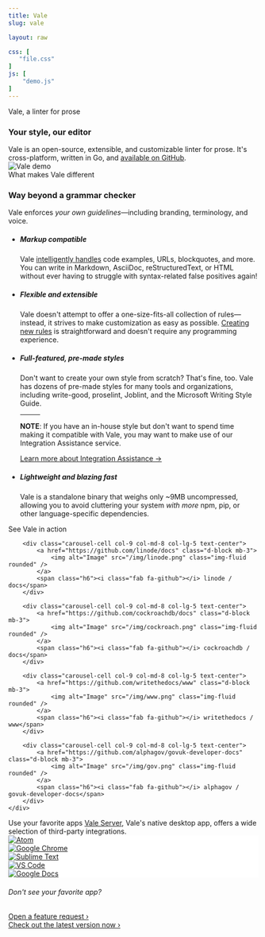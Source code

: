 ```yaml
---
title: Vale
slug: vale

layout: raw

css: [
   "file.css"
]
js: [
    "demo.js"
]
---
```


<!--
<section class="space-xs text-center bg-gradient text-light">
    <div class="container">
        <div class="row">
            <div class="col">
                <i class="fas fa-exclamation-circle"></i>
                <span class="mr-2">If you like Vale, be sure to check out its new cross-platform desktop app!</span>
                <a href="/vale-server/" class="text-white">Learn more &rsaquo;</a>
            </div>
        </div>
    </div>
</section>-->

<section class="bg-white pb-0">
    <div class="container">
        <div class="row justify-content-center section-intro pb-0">
            <div class="col-12 col-md-9 col-lg-8 text-center">
                <span class="title-decorative">Vale, a linter for prose</span>
                <h3 class="display-4">Your style, our editor</h3>
                <span class="lead">
                    Vale is an open-source, extensible, and customizable linter for prose. It's cross-platform, written in Go,
                    and <a href="https://github.com/errata-ai/vale">available on GitHub</a>.
                </span>
            </div>
            <div class="col-12 col-md-9 col-lg-8">
                <img alt="Vale demo" src="/img/vale-demo.png" class="img-fluid" data-action="zoom" />
            </div>
            <!--end of row-->
        </div>
    </div>
    <!--end of container-->
</section>

<section>
    <div class="container">
        <!--end of row-->
        <div class="row justify-content-center text-center section-intro">
            <div class="col-12 col-md-9 col-lg-8">
                <span class="title-decorative">What makes Vale different</span>
                <h3 class="display-4">Way beyond a grammar checker</h3>
                <span class="lead">
                              Vale enforces <i>your own guidelines</i>&mdash;including branding,
                              terminology, and voice.
                            </span>
            </div>
            <!--end of col-->
        </div>
        <ul class="row feature-list">
            <li class="col-12 col-md-6">
                <i class="fab fa-markdown fa-2x mb-2"></i>
                <h5>Markup compatible</h5>
                <p>
                    Vale <a href="https://errata-ai.github.io/vale/formats/">intelligently handles</a> code examples, URLs, blockquotes, and more. You can write in Markdown, AsciiDoc, reStructuredText, or HTML without ever having to struggle with syntax-related false positives again!
                </p>
            </li>
            <!--end of col-->
            <li class="col-12 col-md-6">
                <i class="fas fa-cog fa-2x mb-2"></i>
                <h5>Flexible and extensible</h5>
                <p>
                    Vale doesn't attempt to offer a one-size-fits-all collection of rules&mdash;instead, it strives to make customization as easy as possible. <a href="https://errata-ai.github.io/vale/styles/">Creating new rules</a> is straightforward and doesn't require any programming experience.
                </p>
            </li>
            <!--end of col-->
            <li class="col-12 col-md-6">
                <i class="fas fa-box fa-2x mb-2"></i>
                <h5>Full-featured, pre-made styles</h5>
                <p>
                    Don't want to create your own style from scratch? That's fine, too. Vale has dozens of pre-made styles for many tools and organizations, including write-good, proselint, Joblint, and the Microsoft Writing Style Guide.
                </p>
                <hr class="my-4" width="40">
                <p class="f5 text-gray">
                    <span class="text-green text-bold"><b>NOTE</b>:</span> If you have an in-house style but don't want to spend time making it compatible with Vale, you may want to make use of our Integration Assistance service.
                </p>
                <p class="f5">
                    <a href="/services/" class="Bump-link no-underline">Learn more about Integration Assistance <span class="Bump-link-symbol">→</span></a>
                </p>
            </li>
            <li class="col-12 col-md-6">
                <i class="fas fa-bolt fa-2x mb-2"></i>
                <h5>Lightweight and blazing fast</h5>
                <p>
                    Vale is a standalone binary that weighs only ~9MB uncompressed, allowing you to avoid cluttering your system <i>with more</i> npm, pip, or other language-specific dependencies.
                </p>
            </li>
            <!--end of col-->
        </ul>
        <!--end of row-->
        <!--end of row-->
    </div>
    <!--end of container-->
</section>

<section class="bg-dark">
    <div class="container">
        <div class="row justify-content-center text-center section-intro">
            <div class="col-12 col-md-9 col-lg-8">
                <span class="title-decorative text-light">See Vale in action</span>
            </div>
            <!--end of col-->
        </div>
        <!--end of row-->
    </div>
    <!--end of container-->
    <div class="main-carousel" data-flickity='{ "cellAlign": "center", "contain": true, "prevNextButtons": true, "pageDots":false, "wrapAround":true, "autoPlay":4000, "imagesLoaded":true }'>

        <div class="carousel-cell col-9 col-md-8 col-lg-5 text-center">
            <a href="https://github.com/linode/docs" class="d-block mb-3">
                <img alt="Image" src="/img/linode.png" class="img-fluid rounded" />
            </a>
            <span class="h6"><i class="fab fa-github"></i> linode / docs</span>
        </div>

        <div class="carousel-cell col-9 col-md-8 col-lg-5 text-center">
            <a href="https://github.com/cockroachdb/docs" class="d-block mb-3">
                <img alt="Image" src="/img/cockroach.png" class="img-fluid rounded" />
            </a>
            <span class="h6"><i class="fab fa-github"></i> cockroachdb / docs</span>
        </div>

        <div class="carousel-cell col-9 col-md-8 col-lg-5 text-center">
            <a href="https://github.com/writethedocs/www" class="d-block mb-3">
                <img alt="Image" src="/img/www.png" class="img-fluid rounded" />
            </a>
            <span class="h6"><i class="fab fa-github"></i> writethedocs / www</span>
        </div>

        <div class="carousel-cell col-9 col-md-8 col-lg-5 text-center">
            <a href="https://github.com/alphagov/govuk-developer-docs" class="d-block mb-3">
                <img alt="Image" src="/img/gov.png" class="img-fluid rounded" />
            </a>
            <span class="h6"><i class="fab fa-github"></i> alphagov / govuk-developer-docs</span>
        </div>
    </div>
</section>

<section class="bg-white mt-0">
    <div class="container">
        <div class="row justify-content-center text-center section-intro">
            <div class="col-12 col-md-9 col-lg-8">
                <span class="title-decorative">Use your favorite apps</span>
                <span class="lead"><a href="/vale-server/">Vale Server</a>, Vale's native desktop app, offers a wide selection of third-party integrations.</span>
            </div>
            <!--end of col-->
        </div>
        <div class="text-center">
            <div class="apps-cluster d-flex flex-wrap flex-justify-center pb-6">
                <div data-toggle="tooltip" title="Atom" class="CircleBadge CircleBadge--medium CircleBadge--feature" style="background-color: #FFF;">
                    <a href="https://errata-ai.github.io/vale-server/docs/atom"><img src="/img/atom.png" alt="Atom" class="CircleBadge-icon"></a>
                </div>
                <div data-toggle="tooltip" title="Google Chrome" class="CircleBadge CircleBadge--medium CircleBadge--feature" style="background-color: #FFF;">
                    <a href="https://errata-ai.github.io/vale-server/docs/chrome"><img src="/img/chrome.png" alt="Google Chrome" class="CircleBadge-icon"></a>
                </div>
                <div data-toggle="tooltip" title="Sublime Text" class="CircleBadge CircleBadge--medium CircleBadge--feature" style="background-color: #FFF;">
                    <a href="https://errata-ai.github.io/vale-server/docs/st3"><img src="/img/sublime.png" alt="Sublime Text" class="CircleBadge-icon"></a>
                </div>
                <div data-toggle="tooltip" title="Visual Studio Code" class="CircleBadge CircleBadge--medium CircleBadge--feature" style="background-color: #FFF;">
                    <a href="https://errata-ai.github.io/vale-server/docs/vscode"><img src="/img/code.png" alt="VS Code" class="CircleBadge-icon"></a>
                </div>
                <div data-toggle="tooltip" title="Google Docs" class="d-none d-sm-block CircleBadge CircleBadge--medium CircleBadge--feature" style="background-color: #FFF;">
                    <a href="https://errata-ai.github.io/vale-server/docs/gdocs"><img src="/img/gdocs.png" alt="Google Docs" class="CircleBadge-icon"></a>
                </div>
            </div>
        </div>
        <div class="row justify-content-center text-center section-outro">
            <div class="col-lg-4 col-md-5">
                <h6>Don't see your favorite app?</h6>
                <a href="https://github.com/errata-ai/vale/issues/new">Open a feature request &rsaquo;</a>
            </div>
            <!--end of col-->
        </div>
    </div>
</section>

<section class="space-xs text-center bg-dark text-light">
    <div class="container">
        <div class="row">
            <div class="col">
                <a href="https://github.com/errata-ai/vale" class="text-white"><i class="fab fa-github"></i> Check out the latest version now &rsaquo;</a>
            </div>
            <!--end of col-->
        </div>
        <!--end of row-->
    </div>
    <!--end of container-->
</section>

